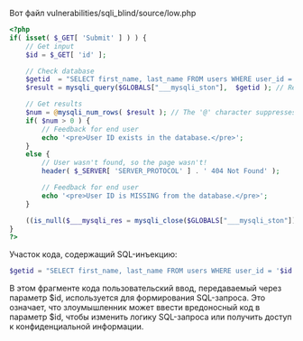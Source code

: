 Вот файл vulnerabilities/sqli_blind/source/low.php
```php
<?php
if( isset( $_GET[ 'Submit' ] ) ) {
    // Get input
    $id = $_GET[ 'id' ];

    // Check database
    $getid  = "SELECT first_name, last_name FROM users WHERE user_id = '$id';";
    $result = mysqli_query($GLOBALS["___mysqli_ston"],  $getid ); // Removed 'or die' to suppress mysql errors

    // Get results
    $num = @mysqli_num_rows( $result ); // The '@' character suppresses errors
    if( $num > 0 ) {
        // Feedback for end user
        echo '<pre>User ID exists in the database.</pre>';
    }
    else {
        // User wasn't found, so the page wasn't!
        header( $_SERVER[ 'SERVER_PROTOCOL' ] . ' 404 Not Found' );

        // Feedback for end user
        echo '<pre>User ID is MISSING from the database.</pre>';
    }

    ((is_null($___mysqli_res = mysqli_close($GLOBALS["___mysqli_ston"]))) ? false : $___mysqli_res);
}
?>
```
Участок кода, содержащий SQL-инъекцию:
```php
$getid = "SELECT first_name, last_name FROM users WHERE user_id = '$id';";
```
В этом фрагменте кода пользовательский ввод, передаваемый через параметр $id, используется для формирования SQL-запроса.
Это означает, что злоумышленник может ввести вредоносный код в параметр $id, чтобы изменить логику SQL-запроса или получить доступ к конфиденциальной информации.